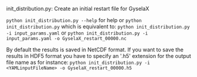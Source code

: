 init_distribution.py: Create an initial restart file for GyselaX

`python init_distribution.py --help` for help
or
`python init_distribution.py`
which is equivalent to:
`python init_distribution.py -i input_params.yaml`
or
`python init_distribution.py -i input_params.yaml -o GyselaX_restart_00000.nc`

By default the results is saved in NetCDF format. If you want to save the results in HDF5 format you have to specify an '.h5' extension for the output file name as for instance:
`python init_distribution.py -i <YAMLinputFileName> -o GyselaX_restart_00000.h5`

